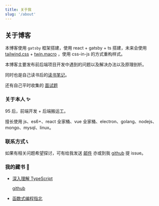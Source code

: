 ```yaml
---
title: 关于我
slug: '/about'
---
```


## 关于博客

本博客使用 `gatsby` 框架搭建，使用 react + gatsby + ts 搭建，未来会使用 [tailwind.css](https://tailwindcss.com/) + [twin.macro](https://github.com/ben-rogerson/twin.macro) ，使用 css-in-js 的方式重构样式。

本博客主要发布前后端项目开发中遇到的问题以及解决办法以及原理剖析。

同时也是自己读书后的[读书笔记](/)。

还有自己平时收集的 [面试题](//fe.lwyb.me)

### **关于本人** ✨

95 后，前端开发 + 后端搬运工。

擅长使用 js、es6+、react 全家桶、vue 全家桶、electron、golang、nodejs、mongo、mysql、linux。

### **联系方式** 📞

如果有相关问题希望探讨，可有给我发送 [邮件](mailto:lw1140@163.com) 亦或到我 [github](https://github.com/liuweiyibai) 提 issue。

### 我的藏书 🛫

- [深入理解 TypeScript](https://jkchao.github.io/typescript-book-chinese/)

  [github](https://github.com/jkchao/typescript-book-chinese)

- [函数式编程指北](https://llh911001.gitbooks.io/mostly-adequate-guide-chinese/content/)
